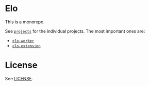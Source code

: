 # Elo

This is a monorepo.

See [`projects`](./projects) for the individual projects. The most important
ones are:
- [`elo-worker`](./projects/elo-worker)
- [`elo-extension`](./projects/elo-extension)

# License

See [LICENSE](./LICENSE).
